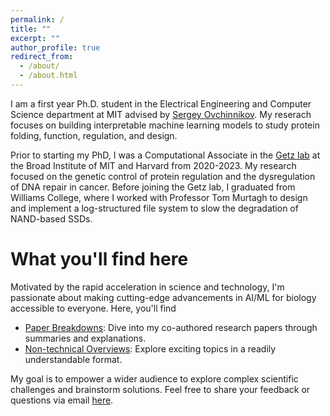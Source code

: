 ```yaml
---
permalink: /
title: ""
excerpt: ""
author_profile: true
redirect_from: 
  - /about/
  - /about.html
---
```


I am a first year Ph.D. student in the Electrical Engineering and
Computer Science department at MIT advised by [Sergey
Ovchinnikov](https://www.solab.org/ "Solab Website"). My reserach
focuses on building interpretable machine learning models to study
protein folding, function, regulation, and design.

Prior to starting my PhD, I was a Computational Associate in the [Getz
lab](https://getzlab.org/ "Getz Lab Website") at the Broad Institute of MIT and Harvard from
2020-2023. My research focused on the genetic control of protein
regulation and the dysregulation of  DNA repair in
cancer. Before joining the Getz lab, I graduated from Williams
College, where I worked with Professor Tom Murtagh to design and
implement a
log-structured file system to slow the degradation of NAND-based
SSDs.

What you'll find here
======
Motivated by the rapid acceleration in science and technology, I'm
passionate about making cutting-edge advancements in AI/ML for biology
accessible to everyone. Here, you'll find
* [Paper Breakdowns](https://yoakiyama.github.io/paper-breakdowns/):
  Dive into my co-authored research papers through summaries and
  explanations.
* [Non-technical
  Overviews](https://yoakiyama.github.io/non-technical-overviews):
  Explore exciting topics in a readily understandable format.
  
My goal is to empower a wider audience to explore complex scientific
challenges and brainstorm solutions. Feel free to share your feedback
or questions via email [here](mailto:yo_aki@mit.edu).
